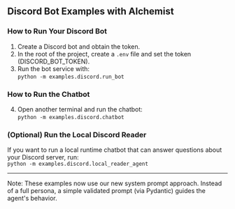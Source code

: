## Discord Bot Examples with Alchemist

### How to Run Your Discord Bot

1. Create a Discord bot and obtain the token.
2. In the root of the project, create a `.env` file and set the token (DISCORD_BOT_TOKEN).
3. Run the bot service with:  
   `python -m examples.discord.run_bot`

### How to Run the Chatbot

4. Open another terminal and run the chatbot:  
   `python -m examples.discord.chatbot`

### (Optional) Run the Local Discord Reader

If you want to run a local runtime chatbot that can answer questions about your Discord server, run:  
`python -m examples.discord.local_reader_agent`

---

Note: These examples now use our new system prompt approach. Instead of a full persona, a simple validated prompt (via Pydantic) guides the agent's behavior.